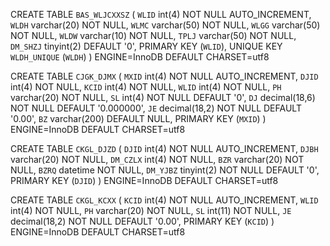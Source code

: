 CREATE TABLE `BAS_WLJCXXSZ` (
`WLID` int(4) NOT NULL AUTO_INCREMENT,
`WLDH` varchar(20) NOT NULL,
`WLMC` varchar(50) NOT NULL,
`WLGG` varchar(50) NOT NULL,
`WLDW` varchar(10) NOT NULL,
`TPLJ` varchar(50) NOT NULL,
`DM_SHZJ` tinyint(2) DEFAULT '0',
PRIMARY KEY (`WLID`),
UNIQUE KEY `WLDH_UNIQUE` (`WLDH`)
) ENGINE=InnoDB DEFAULT CHARSET=utf8

CREATE TABLE `CJGK_DJMX` (
`MXID` int(4) NOT NULL AUTO_INCREMENT,
`DJID` int(4) NOT NULL,
`KCID` int(4) NOT NULL,
`WLID` int(4) NOT NULL,
`PH` varchar(20) NOT NULL,
`SL` int(4) NOT NULL DEFAULT '0',
`DJ` decimal(18,6) NOT NULL DEFAULT '0.000000',
`JE` decimal(18,2) NOT NULL DEFAULT '0.00',
`BZ` varchar(200) DEFAULT NULL,
PRIMARY KEY (`MXID`)
) ENGINE=InnoDB DEFAULT CHARSET=utf8

CREATE TABLE `CKGL_DJZD` (
`DJID` int(4) NOT NULL AUTO_INCREMENT,
`DJBH` varchar(20) NOT NULL,
`DM_CZLX` int(4) NOT NULL,
`BZR` varchar(20) NOT NULL,
`BZRQ` datetime NOT NULL,
`DM_YJBZ` tinyint(2) NOT NULL DEFAULT '0',
PRIMARY KEY (`DJID`)
) ENGINE=InnoDB DEFAULT CHARSET=utf8

CREATE TABLE `CKGL_KCXX` (
`KCID` int(4) NOT NULL AUTO_INCREMENT,
`WLID` int(4) NOT NULL,
`PH` varchar(20) NOT NULL,
`SL` int(11) NOT NULL,
`JE` decimal(18,2) NOT NULL DEFAULT '0.00',
PRIMARY KEY (`KCID`)
) ENGINE=InnoDB DEFAULT CHARSET=utf8